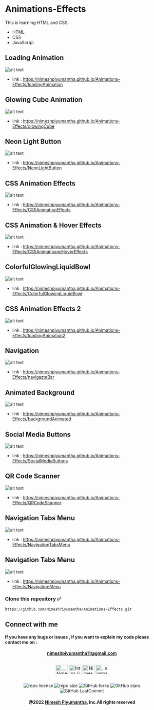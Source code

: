 # Animations-Effects

This is learning HTML and CSS.

* HTML
* CSS
* JavaScript

## Loading Animation
![alt text](https://github.com/NimeshPiyumantha/Animations-Effects/blob/main/assests/loadingAnimation.png)
* link : https://nimeshpiyumantha.github.io/Animations-Effects/loadingAnimation

## Glowing Cube Animation
![alt text](https://github.com/NimeshPiyumantha/Animations-Effects/blob/main/assests/Screenshot%20(101).png)
* link : https://nimeshpiyumantha.github.io/Animations-Effects/glowingCube

## Neon Light Button
![alt text](https://github.com/NimeshPiyumantha/Animations-Effects/blob/main/assests/NeonLightButton.png)
* link : https://nimeshpiyumantha.github.io/Animations-Effects/NeonLightButton

## CSS Animation Effects
![alt text](https://github.com/NimeshPiyumantha/Animations-Effects/blob/main/assests/AnimationEffects.png)
* link : https://nimeshpiyumantha.github.io/Animations-Effects/CSSAnimationEffects

## CSS Animation & Hover Effects
![alt text](https://github.com/NimeshPiyumantha/Animations-Effects/blob/main/assests/IsometricDesign.png)
* link : https://nimeshpiyumantha.github.io/Animations-Effects/CSSAnimatioandHoverEffects

## ColorfulGlowingLiquidBowl
![alt text](https://github.com/NimeshPiyumantha/Animations-Effects/blob/main/assests/ColorfulGlowingLiquidBowl.png)
* link : https://nimeshpiyumantha.github.io/Animations-Effects/ColorfulGlowingLiquidBowl

## CSS Animation Effects 2
![alt text](https://github.com/NimeshPiyumantha/Animations-Effects/blob/main/assests/animate2.png)
* link : https://nimeshpiyumantha.github.io/Animations-Effects/loadingAnimation2

## Navigation
![alt text](https://github.com/NimeshPiyumantha/Animations-Effects/blob/main/assests/navigation.png)
* link : https://nimeshpiyumantha.github.io/Animations-Effects/navigazteBar

## Animated Background
![alt text](https://github.com/NimeshPiyumantha/Animations-Effects/blob/main/assests/animatedBackground.png)
* link : https://nimeshpiyumantha.github.io/Animations-Effects/backgroundAnimated

## Social Media Buttons
![alt text](https://github.com/NimeshPiyumantha/Animations-Effects/blob/main/assests/socialMedia.png)
* link : https://nimeshpiyumantha.github.io/Animations-Effects/SocialMediaButtons

## QR Code Scanner
![alt text](https://github.com/NimeshPiyumantha/Animations-Effects/blob/main/assests/qr_code.png)
* link : https://nimeshpiyumantha.github.io/Animations-Effects/QRCodeScanner

## Navigation Tabs Menu
![alt text](https://github.com/NimeshPiyumantha/Animations-Effects/blob/main/assests/NavigationTab.png)
* link : https://nimeshpiyumantha.github.io/Animations-Effects/NavigationTabsMenu

## Navigation Tabs Menu
![alt text](https://github.com/NimeshPiyumantha/Animations-Effects/blob/main/assests/magicnavigation.png)
* link : https://nimeshpiyumantha.github.io/Animations-Effects/NavigationMenu


###  
### Clone this repository ✅
```md
https://github.com/NimeshPiyumantha/Animations-Effects.git
```
##  Connect with me
#### If you have any bugs or issues , If you want to explain my code please contact me on :
<div align="center">

#### nimeshpiyumantha11@gmail.com
</div>

##
<p align="center">
<a href="https://twitter.com/NPiyumantha60"><img align="center" src="https://raw.githubusercontent.com/rahuldkjain/github-profile-readme-generator/master/src/images/icons/Social/twitter.svg" alt="__NimeshPiyumantha__" height="30" width="40" /></a>
<a href="https://www.linkedin.com/in/nimesh-piyumantha-33736a222" target="blank"><img align="center" src="https://raw.githubusercontent.com/rahuldkjain/github-profile-readme-generator/master/src/images/icons/Social/linked-in-alt.svg" alt="https://www.linkedin.com/public-profile/settings?trk=d_flagship3_profile_self_view_public_profile" height="30" width="40" /></a>
<a href="https://www.facebook.com/profile.php?id=100025931563090" target="blank"><img align="center" src="https://raw.githubusercontent.com/rahuldkjain/github-profile-readme-generator/master/src/images/icons/Social/facebook.svg" alt="Nimesh Piyumantha" height="30" width="40" /></a>
<a href="https://www.instagram.com/_.nimmaa._/" target="blank"><img align="center" src="https://raw.githubusercontent.com/rahuldkjain/github-profile-readme-generator/master/src/images/icons/Social/instagram.svg" alt="_.nimmaa._" height="30" width="40" /></a>
</p>


##
<div align="center">

![repo license](https://img.shields.io/github/license/NimeshPiyumantha/Animations-Effects?&labelColor=black&color=3867d6&style=for-the-badge)
![repo size](https://img.shields.io/github/repo-size/NimeshPiyumantha/Animations-Effects?label=Repo%20Size&style=for-the-badge&labelColor=black&color=20bf6b)
![GitHub forks](https://img.shields.io/github/forks/NimeshPiyumantha/Animations-Effects?&labelColor=black&color=0fb9b1&style=for-the-badge)
![GitHub stars](https://img.shields.io/github/stars/NimeshPiyumantha/Animations-Effects?&labelColor=black&color=f7b731&style=for-the-badge)
![GitHub LastCommit](https://img.shields.io/github/last-commit/NimeshPiyumantha/Animations-Effects?logo=github&labelColor=black&color=d1d8e0&style=for-the-badge)
</div>

<div align="center">

#### @2022 [Nimesh Piyumantha](https://github.com/NimeshPiyumantha/), Inc.All rights reserved
</div>
